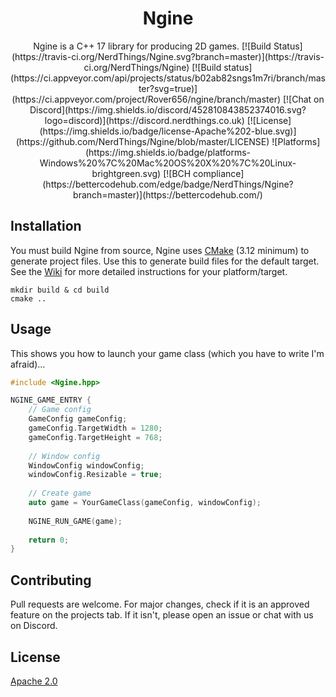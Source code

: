 <h1 align="center">Ngine</h1>

<p align="center">
Ngine is a C++ 17 library for producing 2D games. [![Build Status](https://travis-ci.org/NerdThings/Ngine.svg?branch=master)](https://travis-ci.org/NerdThings/Ngine) [![Build status](https://ci.appveyor.com/api/projects/status/b02ab82sngs1m7ri/branch/master?svg=true)](https://ci.appveyor.com/project/Rover656/ngine/branch/master) [![Chat on Discord](https://img.shields.io/discord/452810843852374016.svg?logo=discord)](https://discord.nerdthings.co.uk) [![License](https://img.shields.io/badge/license-Apache%202-blue.svg)](https://github.com/NerdThings/Ngine/blob/master/LICENSE) ![Platforms](https://img.shields.io/badge/platforms-Windows%20%7C%20Mac%20OS%20X%20%7C%20Linux-brightgreen.svg) [![BCH compliance](https://bettercodehub.com/edge/badge/NerdThings/Ngine?branch=master)](https://bettercodehub.com/)
</p>

## Installation

You must build Ngine from source, Ngine uses [CMake](https://cmake.org/download/) (3.12 minimum) to generate project files. Use this to generate build files for the default target. See the [Wiki](https://github.com/NerdThings/Ngine/wiki/) for more detailed instructions for your platform/target.

```
mkdir build & cd build
cmake ..
```

## Usage

This shows you how to launch your game class (which you have to write I'm afraid)...

```c++
#include <Ngine.hpp>

NGINE_GAME_ENTRY {
    // Game config
    GameConfig gameConfig;
    gameConfig.TargetWidth = 1280;
    gameConfig.TargetHeight = 768;
    
    // Window config
    WindowConfig windowConfig;
    windowConfig.Resizable = true;
    
    // Create game
    auto game = YourGameClass(gameConfig, windowConfig);
    
    NGINE_RUN_GAME(game);
    
    return 0;
}
```

## Contributing
Pull requests are welcome. For major changes, check if it is an approved feature on the projects tab. If it isn't, please open an issue or chat with us on Discord.

## License
[Apache 2.0](https://choosealicense.com/licenses/apache-2.0/)
